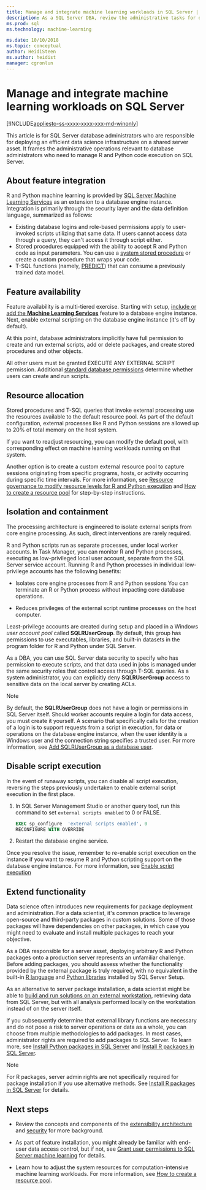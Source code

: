 ```yaml
---
title: Manage and integrate machine learning workloads in SQL Server | Microsoft Docs
description: As a SQL Server DBA, review the administrative tasks for deploying a machine learning R and Python subsystem on a database engine instance.
ms.prod: sql
ms.technology: machine-learning

ms.date: 10/10/2018  
ms.topic: conceptual
author: HeidiSteen
ms.author: heidist
manager: cgronlun
---
```

# Manage and integrate machine learning workloads on SQL Server
[!INCLUDE[appliesto-ss-xxxx-xxxx-xxx-md-winonly](../../includes/appliesto-ss-xxxx-xxxx-xxx-md-winonly.md)]

This article is for SQL Server database administrators who are responsible for deploying an efficient data science infrastructure on a shared server asset. It frames the administrative operations relevant to database administrators who need to manage R and Python code execution on SQL Server.

## About feature integration

R and Python machine learning is provided by [SQL Server Machine Learning Services](../what-is-sql-server-machine-learning.md) as an extension to a database engine instance. Integration is primarily through the security layer and the data definition language, summarized as follows:

+ Existing database logins and role-based permissions apply to user-invoked scripts utilizing that same data. If users cannot access data through a query, they can't access it through script either.
+ Stored procedures equipped with the ability to accept R and Python code as input parameters. You can use a [system stored procedure](https://docs.microsoft.com/sql/relational-databases/system-stored-procedures/sp-execute-external-script-transact-sql?view=sql-server-2017) or create a custom procedure that wraps your code.
+ T-SQL functions (namely, [PREDICT](https://docs.microsoft.com/sql/t-sql/queries/predict-transact-sql)) that can consume a previously trained data model. 

## Feature availability

Feature availability is a multi-tiered exercise. Starting with setup, [include or add the **Machine Learning Services**](../install/sql-machine-learning-services-windows-install.md) feature to a database engine instance. Next, enable external scripting on the database engine instance (it's off by default).

At this point, database administrators implicitly have full permission to create and run external scripts, add or delete packages, and create stored procedures and other objects.

All other users must be granted EXECUTE ANY EXTERNAL SCRIPT permission. Additional [standard database permissions](../security/user-permission.md) determine whether users can create and run scripts. 

## Resource allocation

Stored procedures and T-SQL queries that invoke external processing use the resources available to the default resource pool. As part of the default configuration, external processes like R and Python sessions are allowed up to 20% of total memory on the host system. 

If you want to readjust resourcing, you can modify the default pool, with corresponding effect on machine learning workloads running on that system.

Another option is to create a custom external resource pool to capture sessions originating from specific programs, hosts, or activity occurring during specific time intervals. For more information, see [Resource governance to modify resource levels for R and Python execution](../administration/resource-governance.md) and [How to create a resource pool](../administration/how-to-create-a-resource-pool.md) for step-by-step instructions.

## Isolation and containment

The processing architecture is engineered to isolate external scripts from core engine processing. As such, direct interventions are rarely required. 

R and Python scripts run as separate processes, under local worker accounts. In Task Manager, you can monitor R and Python processes, executing as low-privileged local user account, separate from the SQL Server service account. Running R and Python processes in individual low-privilege accounts has the following benefits:

+ Isolates core engine processes from R and Python sessions You can terminate an R or Python process without impacting core database operations. 

+ Reduces privileges of the external script runtime processes on the host computer.

Least-privilege accounts are created during setup and placed in a Windows *user account pool* called **SQLRUserGroup**. By default, this group has permissions to use executables, libraries, and built-in datasets in the program folder for R and Python under SQL Server. 

As a DBA, you can use SQL Server data security to specify who has permission to execute scripts, and that data used in jobs is managed under the same security roles that control access through T-SQL queries. As a system administrator, you can explicitly deny **SQLRUserGroup** access to sensitive data on the local server by creating ACLs.

>[!NOTE]
> By default, the **SQLRUserGroup** does not have a login or permissions in SQL Server itself. Should worker accounts require a login for data access, you must create it yourself. A scenario that specifically calls for the creation of a login is to support requests from a script in execution, for data or operations on the database engine instance, when the user identity is a Windows user and the connection string specifies a trusted user. For more information, see [Add SQLRUserGroup as a database user](../../advanced-analytics/security/add-sqlrusergroup-to-database.md).

## Disable script execution

In the event of runaway scripts, you can disable all script execution, reversing the steps previously undertaken to enable external script execution in the first place.

1. In SQL Server Management Studio or another query tool, run this command to set `external scripts enabled` to 0 or FALSE.

    ```sql
    EXEC sp_configure  'external scripts enabled', 0
    RECONFIGURE WITH OVERRIDE
    ```
2. Restart the database engine service.

Once you resolve the issue, remember to re-enable script execution on the instance if you want to resume R and Python scripting support on the database engine instance. For more information, see [Enable script execution](../install/sql-machine-learning-services-windows-install.md#enable-script-execution)

## Extend functionality

Data science often introduces new requirements for package deployment and administration. For a data scientist, it's common practice to leverage open-source and third-party packages in custom solutions. Some of those packages will have dependencies on other packages, in which case you might need to evaluate and install multiple packages to reach your objective.

As a DBA responsible for a server asset, deploying arbitrary R and Python packages onto a production server represents an unfamiliar challenge. Before adding packages, you should assess whether the functionality provided by the external package is truly required, with no equivalent in the built-in [R language](r-libraries-and-data-types.md) and [Python libraries](../python/python-libraries-and-data-types.md) installed by SQL Server Setup. 

As an alternative to server package installation, a data scientist might be able to [build and run solutions on an external workstation](../r/set-up-a-data-science-client.md), retrieving data from SQL Server, but with all analysis performed locally on the workstation instead of on the server itself. 

If you subsequently determine that external library functions are necessary and do not pose a risk to server operations or data as a whole, you can choose from multiple methodologies to add packages. In most cases, administrator rights are required to add packages to SQL Server. To learn more, see [Install Python packages in SQL Server](../python/install-additional-python-packages-on-sql-server.md) and [Install R packages in SQL Server](install-additional-r-packages-on-sql-server.md).

> [!NOTE]
> For R packages, server admin rights are not specifically required for package installation if you use alternative methods. See [Install R packages in SQL Server](install-additional-r-packages-on-sql-server.md) for details.

## Next steps

+ Review the concepts and components of the [extensibility architecture](../concepts/extensibility-framework.md) and [security](../concepts/security.md) for more background.

+ As part of feature installation, you might already be familiar with end-user data access control, but if not, see [Grant user permissions to SQL Server machine learning](../security/user-permission.md) for details. 

+ Learn how to adjust the system resources for computation-intensive machine learning workloads. For more information, see [How to create a resource pool](../administration/how-to-create-a-resource-pool.md).
